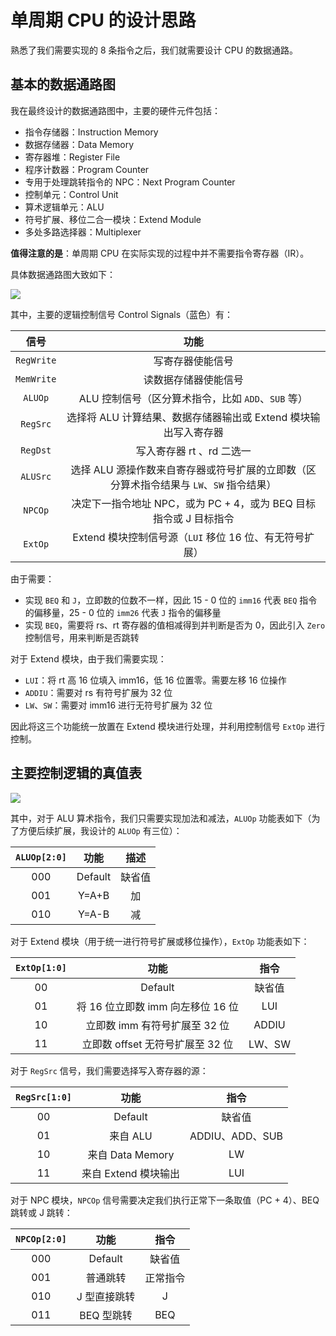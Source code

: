 # 单周期 CPU 的设计思路

熟悉了我们需要实现的 8 条指令之后，我们就需要设计 CPU 的数据通路。

## 基本的数据通路图

我在最终设计的数据通路图中，主要的硬件元件包括：

- 指令存储器：Instruction Memory
- 数据存储器：Data Memory
- 寄存器堆：Register File
- 程序计数器：Program Counter
- 专用于处理跳转指令的 NPC：Next Program Counter
- 控制单元：Control Unit
- 算术逻辑单元：ALU
- 符号扩展、移位二合一模块：Extend Module
- 多处多路选择器：Multiplexer

**值得注意的是**：单周期 CPU 在实际实现的过程中并不需要指令寄存器（IR）。

具体数据通路图大致如下：

![](https://i.loli.net/2019/09/02/LIoGAp8nbwtxV1e.png)

其中，主要的逻辑控制信号 Control Signals（蓝色）有：

|    信号    |                                          功能                                           |
| :--------: | :-------------------------------------------------------------------------------------: |
| `RegWrite` |                                    写寄存器使能信号                                     |
| `MemWrite` |                                  读数据存储器使能信号                                   |
|  `ALUOp`   |                   ALU 控制信号（区分算术指令，比如 `ADD`、`SUB` 等）                    |
|  `RegSrc`  |             选择将 ALU 计算结果、数据存储器输出或 Extend 模块输出写入寄存器             |
|  `RegDst`  |                                写入寄存器 rt 、rd 二选一                                |
|  `ALUSrc`  | 选择 ALU 源操作数来自寄存器或符号扩展的立即数（区分算术指令结果与 `LW`、`SW` 指令结果） |
|  `NPCOp`   |            决定下一指令地址 NPC，或为 PC + 4，或为 BEQ 目标指令或 J 目标指令            |
|  `ExtOp`   |                 Extend 模块控制信号源（`LUI` 移位 16 位、有无符号扩展）                 |

由于需要：

- 实现 `BEQ` 和 `J`，立即数的位数不一样，因此 15 - 0 位的 `imm16` 代表 `BEQ` 指令的偏移量，25 - 0 位的 `imm26` 代表 `J` 指令的偏移量
- 实现 `BEQ`，需要将 rs、rt 寄存器的值相减得到并判断是否为 0，因此引入 `Zero` 控制信号，用来判断是否跳转

对于 Extend 模块，由于我们需要实现：

- `LUI`：将 rt 高 16 位填入 imm16，低 16 位置零。需要左移 16 位操作
- `ADDIU`：需要对 rs 有符号扩展为 32 位
- `LW`、`SW`：需要对 imm16 进行无符号扩展为 32 位

因此将这三个功能统一放置在 Extend 模块进行处理，并利用控制信号 `ExtOp` 进行控制。

## 主要控制逻辑的真值表

![](https://i.loli.net/2019/09/02/5vR41AYxGjQsiwV.png)

其中，对于 ALU 算术指令，我们只需要实现加法和减法，`ALUOp` 功能表如下（为了方便后续扩展，我设计的 `ALUOp` 有三位）：

| `ALUOp[2:0]` |  功能   |  描述  |
| :----------: | :-----: | :----: |
|     000      | Default | 缺省值 |
|     001      |  Y=A+B  |   加   |
|     010      |  Y=A-B  |   减   |

对于 Extend 模块（用于统一进行符号扩展或移位操作），`ExtOp` 功能表如下：

| `ExtOp[1:0]` |               功能                |  指令  |
| :----------: | :-------------------------------: | :----: |
|      00      |              Default              | 缺省值 |
|      01      | 将 16 位立即数 imm 向左移位 16 位 |  LUI   |
|      10      |   立即数 imm 有符号扩展至 32 位   | ADDIU  |
|      11      | 立即数 offset 无符号扩展至 32 位  | LW、SW |

对于 `RegSrc` 信号，我们需要选择写入寄存器的源：

| `RegSrc[1:0]` |         功能         |      指令       |
| :-----------: | :------------------: | :-------------: |
|      00       |       Default        |     缺省值      |
|      01       |       来自 ALU       | ADDIU、ADD、SUB |
|      10       |   来自 Data Memory   |       LW        |
|      11       | 来自 Extend 模块输出 |       LUI       |

对于 NPC 模块，`NPCOp` 信号需要决定我们执行正常下一条取值（PC + 4）、BEQ 跳转或 J 跳转：

| `NPCOp[2:0]` |     功能     |   指令   |
| :----------: | :----------: | :------: |
|     000      |   Default    |  缺省值  |
|     001      |   普通跳转   | 正常指令 |
|     010      | J 型直接跳转 |    J     |
|     011      |  BEQ 型跳转  |   BEQ    |
